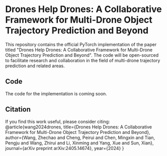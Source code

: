 # Drones Help Drones: A Collaborative Framework for Multi-Drone Object Trajectory Prediction and Beyond

This repository contains the official PyTorch implementation of the paper titled "Drones Help Drones: A Collaborative Framework for Multi-Drone Object Trajectory Prediction and Beyond". The code will be open-sourced to facilitate research and collaboration in the field of multi-drone trajectory prediction and related areas.


## Code

The code for the implementation is coming soon.

## Citation

If you find this work useful, please consider citing:
@article{wang2024drones,
  title={Drones Help Drones: A Collaborative Framework for Multi-Drone Object Trajectory Prediction and Beyond},
  author={Wang, Zhechao and Cheng, Peirui and Chen, Mingxin and Tian, Pengju and Wang, Zhirui and Li, Xinming and Yang, Xue and Sun, Xian},
  journal={arXiv preprint arXiv:2405.14674},
  year={2024}
}
